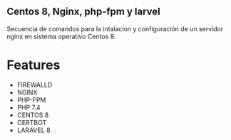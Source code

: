 ## Centos 8, Nginx, php-fpm y larvel 

Secuencia de comandos para la intalacion y configuración de un servidor nginx en sistema operativo Centos 8.

# Features 
- FIREWALLD
- NGINX
- PHP-FPM
- PHP 7.4
- CENTOS 8
- CERTBOT
- LARAVEL 8
